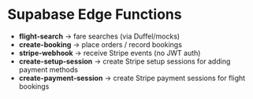 
# Supabase Edge Functions

- **flight-search**  → fare searches (via Duffel/mocks)  
- **create-booking** → place orders / record bookings  
- **stripe-webhook** → receive Stripe events (no JWT auth)
- **create-setup-session** → create Stripe setup sessions for adding payment methods
- **create-payment-session** → create Stripe payment sessions for flight bookings

